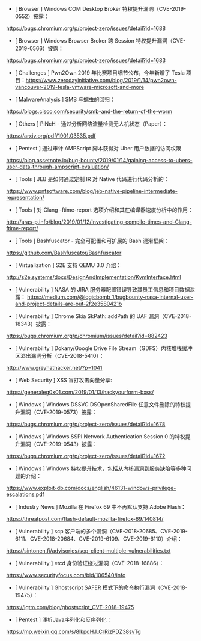 * [ Browser ]  Windows COM Desktop Broker 特权提升漏洞（CVE-2019-0552）披露：

https://bugs.chromium.org/p/project-zero/issues/detail?id=1688



* [ Browser ]  Windows Browser Broker 跨 Session 特权提升漏洞（CVE-2019-0566）披露：

https://bugs.chromium.org/p/project-zero/issues/detail?id=1683



* [ Challenges ]  Pwn2Own 2019 年比赛项目细节公布，今年新增了 Tesla 项目：https://www.zerodayinitiative.com/blog/2019/1/14/pwn2own-vancouver-2019-tesla-vmware-microsoft-and-more



* [ MalwareAnalysis ]  SMB 与蠕虫的回归： 

https://blogs.cisco.com/security/smb-and-the-return-of-the-worm







* [ Others ]  PiNcH - 通过分析网络流量检测无人机状态（Paper）：

https://arxiv.org/pdf/1901.03535.pdf





* [ Pentest ]  通过审计 AMPScript 脚本获得对 Uber 用户数据的访问权限

https://blog.assetnote.io/bug-bounty/2019/01/14/gaining-access-to-ubers-user-data-through-ampscript-evaluation/



* [ Tools ]  JEB 是如何通过定制 IR 对 Native 代码进行代码分析的：

https://www.pnfsoftware.com/blog/jeb-native-pipeline-intermediate-representation/



* [ Tools ]  对 Clang -ftime-report 选项介绍和其在编译器速度分析中的作用： 

http://aras-p.info/blog/2019/01/12/Investigating-compile-times-and-Clang-ftime-report/



* [ Tools ]  Bashfuscator - 完全可配置和可扩展的 Bash 混淆框架：

 https://github.com/Bashfuscator/Bashfuscator



* [ Virtualization ]  S2E 支持 QEMU 3.0 介绍： 

http://s2e.systems/docs/DesignAndImplementation/KvmInterface.html



* [ Vulnerability ]  NASA 的 JIRA 服务器配置错误导致其员工信息和项目数据泄露： https://medium.com/@logicbomb_1/bugbounty-nasa-internal-user-and-project-details-are-out-2f2e3580421b



* [ Vulnerability ]  Chrome Skia SkPath::addPath 的 UAF 漏洞（CVE-2018-18343）披露： 

https://bugs.chromium.org/p/chromium/issues/detail?id=882423



* [ Vulnerability ]  Dokany/Google Drive File Stream（GDFS）内核堆栈缓冲区溢出漏洞分析（CVE-2018-5410）： 

http://www.greyhathacker.net/?p=1041





* [ Web Security ]  XSS 盲打攻击向量分享:

https://generaleg0x01.com/2019/01/13/hackyourform-bxss/



* [ Windows ]  Windows DSSVC DSOpenSharedFile 任意文件删除的特权提升漏洞（CVE-2019-0573）披露： 

https://bugs.chromium.org/p/project-zero/issues/detail?id=1678



* [ Windows ]  Windows SSPI Network Authentication Session 0 的特权提升漏洞（CVE-2019-0543）披露： 

https://bugs.chromium.org/p/project-zero/issues/detail?id=1672



* [ Windows ]  Windows 特权提升技术，包括从内核漏洞到服务缺陷等多种问题的介绍：

https://www.exploit-db.com/docs/english/46131-windows-privilege-escalations.pdf



* [ Industry News ]  Mozilla 在 Firefox 69 中不再默认支持 Adobe Flash： 

https://threatpost.com/flash-default-mozilla-firefox-69/140814/



* [ Vulnerability ]  scp 客户端的多个漏洞（CVE-2018-20685、CVE-2019-6111、CVE-2018-20684、CVE-2019-6109、CVE-2019-6110）介绍：

 https://sintonen.fi/advisories/scp-client-multiple-vulnerabilities.txt



* [ Vulnerability ]  etcd 身份验证绕过漏洞（CVE-2018-16886）： 

https://www.securityfocus.com/bid/106540/info



* [ Vulnerability ]  Ghostscript SAFER 模式下的命令执行漏洞（CVE-2018-19475）： 

https://lgtm.com/blog/ghostscript_CVE-2018-19475



* [ Pentest ]  浅析Java序列化和反序列化：

 https://mp.weixin.qq.com/s/8lkpqHJ_CrRizPDZ38svTg

